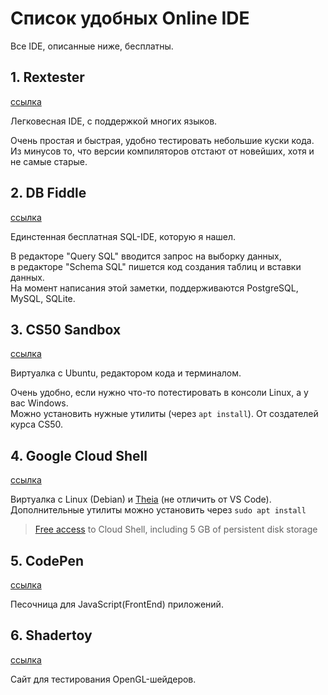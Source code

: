 # Список удобных Online IDE

Все IDE, описанные ниже, бесплатны.

## 1. Rextester

[ссылка](https://rextester.com)

Легковесная IDE, с поддержкой многих языков.

Очень простая и быстрая, удобно тестировать небольшие куски кода. <br>
Из минусов то, что версии компиляторов отстают от новейших, хотя и не самые старые.

## 2. DB Fiddle

[ссылка](https://www.db-fiddle.com)

Единстенная бесплатная SQL-IDE, которую я нашел. <br>

В редакторе "Query SQL" вводится запрос на выборку данных,<br>
в редакторе "Schema SQL" пишется код создания таблиц и вставки данных. <br>
На момент написания этой заметки, поддерживаются PostgreSQL, MySQL, SQLite.

## 3. CS50 Sandbox

[ссылка](https://sandbox.cs50.io)

Виртуалка с Ubuntu, редактором кода и терминалом.

Очень удобно, если нужно что-то потестировать в консоли Linux, а у вас Windows. <br>
Можно установить нужные утилиты (через `apt install`). От создателей курса CS50.

## 4. Google Cloud Shell

[ссылка](https://shell.cloud.google.com/)

Виртуалка с Linux (Debian) и [Theia](https://theia-ide.org/) (не отличить от VS Code). <br>
Дополнительные утилиты можно установить через `sudo apt install`
> [Free access](https://cloud.google.com/free/docs/gcp-free-tier#free-tier-usage-limits) to Cloud Shell, including 5 GB of persistent disk storage

## 5. CodePen

[ссылка](https://codepen.io)

Песочница для JavaScript(FrontEnd) приложений.

## 6. Shadertoy

[ссылка](https://www.shadertoy.com/)

Сайт для тестирования OpenGL-шейдеров.
